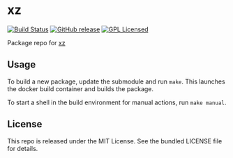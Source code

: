 xz
==========

[![Build Status](https://img.shields.io/circleci/project/amylum/xz/master.svg)](https://circleci.com/gh/amylum/xz)
[![GitHub release](https://img.shields.io/github/release/amylum/xz.svg)](https://github.com/amylum/xz/releases)
[![GPL Licensed](http://img.shields.io/badge/license-GPL2+-green.svg)](https://tldrlegal.com/license/gnu-general-public-license-v2)

Package repo for [xz](http://tukaani.org/xz/)

## Usage

To build a new package, update the submodule and run `make`. This launches the docker build container and builds the package.

To start a shell in the build environment for manual actions, run `make manual`.

## License

This repo is released under the MIT License. See the bundled LICENSE file for details.


